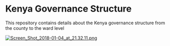 # Kenya Governance Structure

This repository contains details about the Kenya governance structure from the county to the ward level 

[![Screen_Shot_2018-01-04_at_21.32.11.png](https://s17.postimg.org/7v8lt8njj/Screen_Shot_2018-01-04_at_21.32.11.png)](https://postimg.org/image/3m3vr2ka3/)